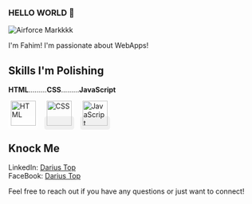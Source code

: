 ### HELLO WORLD 👋
![Airforce Markkkk](https://media.giphy.com/media/v1.Y2lkPTc5MGI3NjExdHlya2pvcmpuOGMycHRpeTAxODI0YXVidzhtaGNrY2Y5dGZmaXhqaCZlcD12MV9pbnRlcm5hbF9naWZfYnlfaWQmY3Q9Zw/vTxWtmX2b0oH6/giphy.gif)

I'm Fahim! I'm passionate about WebApps!

## Skills I'm Polishing
<b>HTML</b>.........<b>CSS</b>.........<b>JavaScript</b>

<span style="background-color:  #FFFFFF80; padding: 5px; border-radius: 5px;">
<img src="https://github.com/DevPentakill/DevPentakill/assets/155483224/0657581f-d8fa-4380-981c-e60e20467acf" alt="HTML" width="50" height="50"></span> 
&nbsp;

<span style="background-color:  #F0F0F0; padding: 5px; border-radius: 5px;">
<img src="https://github.com/DevPentakill/DevPentakill/assets/155483224/cbe676e9-a06a-4420-b90e-87a688bab02c" alt="CSS" width="50" height="50"></span>
&nbsp;
<span style="background-color:  #F0F0F0; padding: 5px; border-radius: 5px;">
<img src="https://github.com/DevPentakill/DevPentakill/assets/155483224/e5b4525e-f875-4355-b527-23aa0239257c" alt="JavaScript" width="50" height="50"></span>

## Knock Me

LinkedIn: [Darius Top](https://www.linkedin.com/in/darius-top-bd/)
<br>
FaceBook: [Darius Top](https://www.facebook.com/top.darius)

Feel free to reach out if you have any questions or just want to connect!
